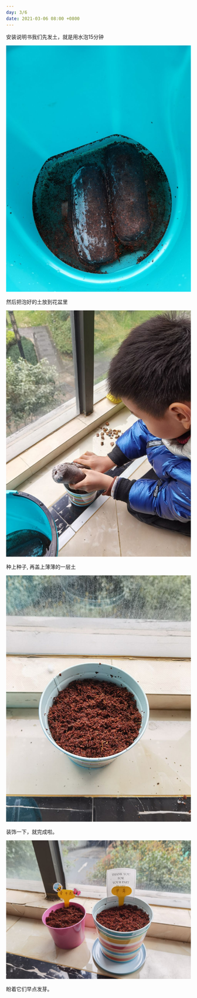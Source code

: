 ```yaml
---
day: 3/6
date: 2021-03-06 08:00 +0800
---
```


安装说明书我们先发土，就是用水泡15分钟

![](/images/sp1.jpg)

然后把泡好的土放到花盆里

![](/images/sp2.jpg)

种上种子, 再盖上薄薄的一层土

![](/images/sp3.jpg)

装饰一下，就完成啦。

![](/images/sp4.jpg)

盼着它们早点发芽。

